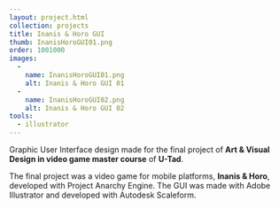 ```yaml
---
layout: project.html
collection: projects
title: Inanis & Horo GUI
thumb: InanisHoroGUI01.png
order: 1001000
images:
  -
    name: InanisHoroGUI01.png
    alt: Inanis & Horo GUI 01
  -
    name: InanisHoroGUI02.png
    alt: Inanis & Horo GUI 02
tools:
  - illustrator
---
```


Graphic User Interface design made for the final project of **Art & Visual Design in video game master course** of **U-Tad**.

The final project was a video game for mobile platforms, **Inanis & Horo**,  developed with Project Anarchy Engine. The GUI was made with Adobe Illustrator and developed with
Autodesk Scaleform.
